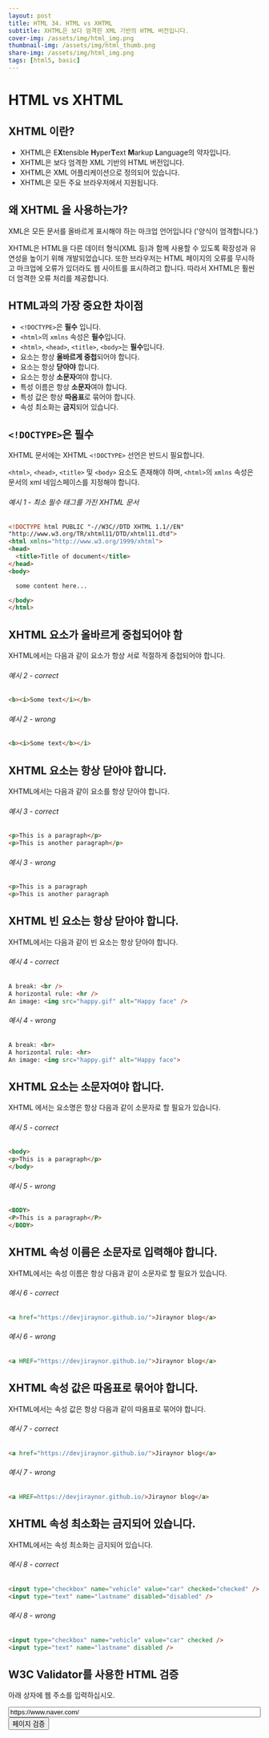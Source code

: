 ```yaml
---
layout: post
title: HTML 34. HTML vs XHTML
subtitle: XHTML은 보다 엄격한 XML 기반의 HTML 버전입니다.
cover-img: /assets/img/html_img.png
thumbnail-img: /assets/img/html_thumb.png
share-img: /assets/img/html_img.png
tags: [html5, basic]
---
```


# HTML vs XHTML

## XHTML 이란?

+ XHTML은 E**X**tensible **H**yper**T**ext **M**arkup **L**anguage의 약자입니다.
+ XHTML은 보다 엄격한 XML 기반의 HTML 버전입니다.
+ XHTML은 XML 어플리케이션으로 정의되어 있습니다.
+ XHTML은 모든 주요 브라우저에서 지원됩니다.

## 왜 XHTML 을 사용하는가?

XML은 모든 문서를 올바르게 표시해야 하는 마크업 언어입니다 ('양식이 엄격합니다.')

XHTML은 HTML을 다른 데이터 형식(XML 등)과 함께 사용할 수 있도록 확장성과 유연성을 높이기 위해 개발되었습니다. 또한 브라우저는 HTML 페이지의 오류를 무시하고 마크업에 오류가 있더라도 웹 사이트를 표시하려고 합니다. 따라서 XHTML은 훨씬 더 엄격한 오류 처리를 제공합니다.

## HTML과의 가장 중요한 차이점

+ ```<!DOCTYPE>```은 **필수** 입니다.
+ ```<html>```의 ```xmlns``` 속성은 **필수**입니다.
+ ```<html>```, ```<head>```, ```<title>```, ```<body>```는 **필수**입니다.
+ 요소는 항상 **올바르게 중첩**되어야 합니다.
+ 요소는 항상 **닫아야** 합니다.
+ 요소는 항상 **소문자**여야 합니다.
+ 특성 이름은 항상 **소문자**여야 합니다.
+ 특성 값은 항상 **따옴표**로 묶어야 합니다.
+ 속성 최소화는 **금지**되어 있습니다.

## ```<!DOCTYPE>```은 필수

XHTML 문서에는 XHTML ```<!DOCTYPE>``` 선언은 반드시 필요합니다.

```<html>```, ```<head>```, ```<title>``` 및 ```<body>``` 요소도 존재해야 하며, ```<html>```의 ```xmlns``` 속성은 문서의 xml 네임스페이스를 지정해야 합니다.

###### 예시 1 - 최소 필수 태그를 가진 XHTML 문서

```html
<!DOCTYPE html PUBLIC "-//W3C//DTD XHTML 1.1//EN"
"http://www.w3.org/TR/xhtml11/DTD/xhtml11.dtd">
<html xmlns="http://www.w3.org/1999/xhtml">
<head>
  <title>Title of document</title>
</head>
<body>

  some content here...

</body>
</html>
```

## XHTML 요소가 올바르게 중첩되어야 함

XHTML에서는 다음과 같이 요소가 항상 서로 적절하게 중첩되어야 합니다.

###### 예시 2 - correct

```html
<b><i>Some text</i></b>
```

###### 예시 2 - wrong

```html
<b><i>Some text</b></i>
```

## XHTML 요소는 항상 닫아야 합니다.

XHTML에서는 다음과 같이 요소를 항상 닫아야 합니다.

###### 예시 3 - correct

```html
<p>This is a paragraph</p>
<p>This is another paragraph</p>
```

###### 예시 3 - wrong

```html
<p>This is a paragraph
<p>This is another paragraph
```

## XHTML 빈 요소는 항상 닫아야 합니다.

XHTML에서는 다음과 같이 빈 요소는 항상 닫아야 합니다.

###### 예시 4 - correct

```html
A break: <br />
A horizontal rule: <hr />
An image: <img src="happy.gif" alt="Happy face" />
```

###### 예시 4 - wrong

```html
A break: <br>
A horizontal rule: <hr>
An image: <img src="happy.gif" alt="Happy face">
```

## XHTML 요소는 소문자여야 합니다.

XHTML 에서는 요소명은 항상 다음과 같이 소문자로 할 필요가 있습니다.

###### 예시 5 - correct

```html
<body>
<p>This is a paragraph</p>
</body>
```

###### 예시 5 - wrong

```html
<BODY>
<P>This is a paragraph</P>
</BODY>
```

## XHTML 속성 이름은 소문자로 입력해야 합니다.

XHTML에서는 속성 이름은 항상 다음과 같이 소문자로 할 필요가 있습니다.

###### 예시 6 - correct

```html
<a href="https://devjiraynor.github.io/">Jiraynor blog</a>
```

###### 예시 6 - wrong

```html
<a HREF="https://devjiraynor.github.io/">Jiraynor blog</a>
```

## XHTML 속성 값은 따옴표로 묶어야 합니다.

XHTML에서는 속성 값은 항상 다음과 같이 따옴표로 묶어야 합니다.

###### 예시 7 - correct

```html
<a href="https://devjiraynor.github.io/">Jiraynor blog</a>
```

###### 예시 7 - wrong

```html
<a HREF=https://devjiraynor.github.io/>Jiraynor blog</a>
```

## XHTML 속성 최소화는 금지되어 있습니다.

XHTML에서는 속성 최소화는 금지되어 있습니다.

###### 예시 8 - correct

```html
<input type="checkbox" name="vehicle" value="car" checked="checked" />
<input type="text" name="lastname" disabled="disabled" />
```

###### 예시 8 - wrong

```html
<input type="checkbox" name="vehicle" value="car" checked />
<input type="text" name="lastname" disabled />
```

## W3C Validator를 사용한 HTML 검증

아래 상자에 웹 주소를 입력하십시오.

<form method="GET" action="https://validator.w3.org/check">
  <input name="uri" size="60" value="https://www.naver.com/" style="max-width: 100%" />
  <input type="submit" value="페이지 검증" />
</form>

